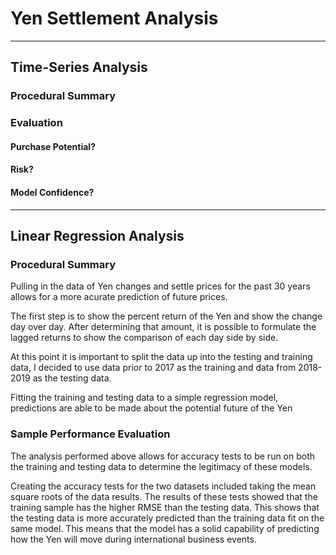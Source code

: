 # Yen Settlement Analysis

-----

## Time-Series Analysis

### Procedural Summary

### Evaluation
#### Purchase Potential?

#### Risk?

#### Model Confidence?
------

## Linear Regression Analysis

### Procedural Summary

Pulling in the data of Yen changes and settle prices for the past 30 years allows for a more acurate prediction of future prices.  

The first step is to show the percent return of the Yen and show the change day over day.  After determining that amount, it is possible to formulate the lagged returns to show the comparison of each day side by side.

At this point it is important to split the data up into the testing and training data, I decided to use data prior to 2017 as the training and data from 2018-2019 as the testing data.  

Fitting the training and testing data to a simple regression model, predictions are able to be made about the potential future of the Yen

### Sample Performance Evaluation

The analysis performed above allows for accuracy tests to be run on both the training and testing data to determine the legitimacy of these models.  

Creating the accuracy tests for the two datasets included taking the mean square roots of the data results.  The results of these tests showed that the training sample has the higher RMSE than the testing data.  This shows that the testing data is more accurately predicted than the training data fit on the same model.  This means that the model has a solid capability of predicting how the Yen will move during international business events.